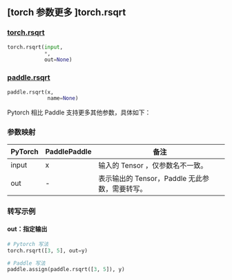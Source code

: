 ## [torch 参数更多 ]torch.rsqrt
### [torch.rsqrt](https://pytorch.org/docs/stable/generated/torch.rsqrt.html?highlight=rsqrt#torch.rsqrt)

```python
torch.rsqrt(input,
            *,
            out=None)
```

### [paddle.rsqrt](https://www.paddlepaddle.org.cn/documentation/docs/zh/api/paddle/rsqrt_cn.html#rsqrt)

```python
paddle.rsqrt(x,
             name=None)
```

Pytorch 相比 Paddle 支持更多其他参数，具体如下：
### 参数映射
| PyTorch       | PaddlePaddle | 备注                                                   |
| ------------- | ------------ | ------------------------------------------------------ |
| input         | x            | 输入的 Tensor ，仅参数名不一致。                                      |
| out           | -            | 表示输出的 Tensor，Paddle 无此参数，需要转写。               |


### 转写示例
#### out：指定输出
```python
# Pytorch 写法
torch.rsqrt([3, 5], out=y)

# Paddle 写法
paddle.assign(paddle.rsqrt([3, 5]), y)
```
